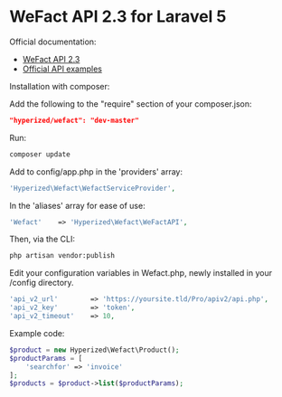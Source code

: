 # WeFact API 2.3 for Laravel 5

Official documentation:
* [WeFact API 2.3](https://www.wefact.nl/wefact-hosting/apiv2/)
* [Official API examples](https://www.wefact.nl/wefact-hosting/apiv2/)

Installation with composer:

Add the following to the "require" section of your composer.json:
```json
"hyperized/wefact": "dev-master"
```
Run:
```sh
composer update
```

Add to config/app.php in the 'providers' array:
```php
'Hyperized\Wefact\WefactServiceProvider',
```
In the 'aliases' array for ease of use:

```php
'Wefact'    => 'Hyperized\Wefact\WeFactAPI',
```
Then, via the CLI:
```sh
php artisan vendor:publish
```

Edit your configuration variables in Wefact.php, newly installed in your /config directory.
```php
'api_v2_url'		=> 'https://yoursite.tld/Pro/apiv2/api.php',
'api_v2_key'		=> 'token',
'api_v2_timeout'	=> 10,
```

Example code:
```php
$product = new Hyperized\Wefact\Product();
$productParams = [
    'searchfor'	=> 'invoice'
];
$products = $product->list($productParams);
```
